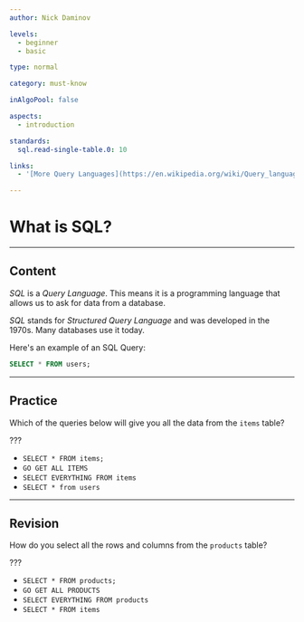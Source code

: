 ```yaml
---
author: Nick Daminov

levels:
  - beginner
  - basic

type: normal

category: must-know

inAlgoPool: false

aspects:
  - introduction

standards:
  sql.read-single-table.0: 10

links:
  - '[More Query Languages](https://en.wikipedia.org/wiki/Query_language){website}'

---
```


# What is SQL?

---
## Content

*SQL* is a *Query Language*. This means it is a programming language that allows us to ask for data from a database.

*SQL* stands for *Structured Query Language* and was developed in the 1970s. Many databases use it today.

Here's an example of an SQL Query:

```sql
SELECT * FROM users;
```

---
## Practice

Which of the queries below will give you all the data from the `items` table?

???


* `SELECT * FROM items;`
* `GO GET ALL ITEMS`
* `SELECT EVERYTHING FROM items`
* `SELECT * from users`

---
## Revision

How do you select all the rows and columns from the `products` table?

???


* `SELECT * FROM products;`
* `GO GET ALL PRODUCTS`
* `SELECT EVERYTHING FROM products`
* `SELECT * FROM items`
